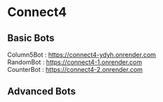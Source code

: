 # Connect4

## Basic Bots

Column5Bot : https://connect4-ydyh.onrender.com<br>
RandomBot : https://connect4-1.onrender.com<br>
CounterBot : https://connect4-2.onrender.com<br>

## Advanced Bots
